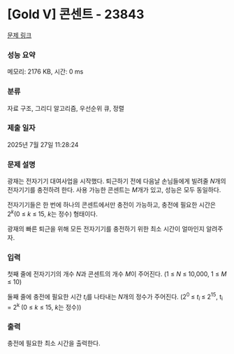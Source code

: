 # [Gold V] 콘센트 - 23843 

[문제 링크](https://www.acmicpc.net/problem/23843) 

### 성능 요약

메모리: 2176 KB, 시간: 0 ms

### 분류

자료 구조, 그리디 알고리즘, 우선순위 큐, 정렬

### 제출 일자

2025년 7월 27일 11:28:24

### 문제 설명

<p>광재는 전자기기 대여사업을 시작했다. 퇴근하기 전에 다음날 손님들에게 빌려줄 <em>N</em>개의 전자기기를 충전하려 한다. 사용 가능한 콘센트는 <em>M</em>개가 있고, 성능은 모두 동일하다.</p>

<p>전자기기들은 한 번에 하나의 콘센트에서만 충전이 가능하고, 충전에 필요한 시간은 2<em><sup>k</sup></em>(0 ≤ <em>k</em> ≤ 15, <em>k</em>는 정수)<em><sup> </sup></em>형태이다.</p>

<p>광재의 빠른 퇴근을 위해 모든 전자기기를 충전하기 위한 최소 시간이 얼마인지 알려주자.</p>

### 입력 

 <p>첫째 줄에 전자기기의 개수 <em>N</em>과 콘센트의 개수 <em>M</em>이 주어진다. (1 ≤ <em>N </em>≤ 10,000, 1 ≤ <em>M</em> ≤ 10)</p>

<p>둘째 줄에 충전에 필요한 시간 <em>t<sub>i</sub></em>를 나타내는 <em>N</em>개의 정수가 주어진다. (2<sup>0 </sup>​≤ <em>t</em><sub><em>i</em> </sub>≤ 2<sup>15</sup>, t<sub>i </sub>= 2<sup>k </sup>(0 ≤ <em>k</em> ≤ 15, <em>k</em>는 정수))</p>

### 출력 

 <p>충전에 필요한 최소 시간을 출력한다.</p>

